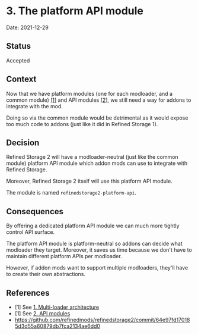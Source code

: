 # 3. The platform API module

Date: 2021-12-29

## Status

Accepted

## Context

Now that we have platform modules (one for each modloader, and a common module) [[1]](#1) and API
modules [[2]](#2), we still need a way for addons to integrate with the mod.

Doing so via the common module would be detrimental as it would expose too much code to addons (just like it did in
Refined Storage 1).

## Decision

Refined Storage 2 will have a modloader-neutral (just like the common module) platform API module which addon mods can
use to integrate with Refined Storage.

Moreover, Refined Storage 2 itself will use this platform API module.

The module is named `refinedstorage2-platform-api`.

## Consequences

By offering a dedicated platform API module we can much more tightly control API surface.

The platform API module is platform-neutral so addons can decide what modloader they target. Moreover, it saves us time
because we don't have to maintain different platform APIs per modloader.

However, if addon mods want to support multiple modloaders, they'll have to create their own abstractions.

## References

- <a id="1">[1]</a> See [1. Multi-loader architecture](001-multi-loader-architecture.md)
- <a id="2">[1]</a> See [2. API modules](002-api-modules.md)
- https://github.com/refinedmods/refinedstorage2/commit/64e97fd170185d3d55a60879db7fca2134ae6dd0